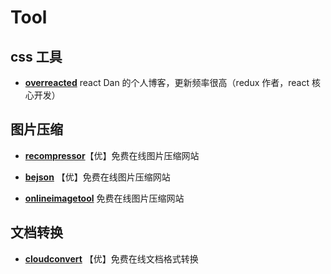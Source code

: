<!--
 * @Author: kingford
 * @Date: 2022-01-13 09:06:25
 * @LastEditTime: 2022-01-15 09:26:11
-->

# Tool

## css 工具

- [**overreacted**](https://overreacted.io/) react Dan 的个人博客，更新频率很高（redux 作者，react 核心开发）

## 图片压缩

- [**recompressor**](https://recompressor.com/)【优】免费在线图片压缩网站

- [**bejson**](https://www.bejson.com/ui/compress_img/) 【优】免费在线图片压缩网站

- [**onlineimagetool**](https://www.onlineimagetool.com/zh/compress-png-jpg-webp-gif#) 免费在线图片压缩网站

## 文档转换

- [**cloudconvert**](https://cloudconvert.com/pdf-to-doc) 【优】免费在线文档格式转换
